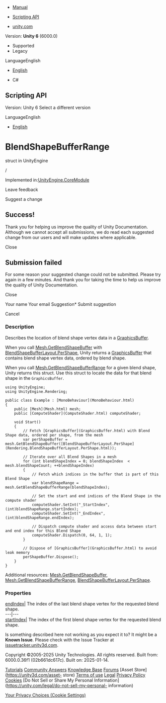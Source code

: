 [ ]()

  * [Manual](../Manual/index.html)
  * [Scripting API](../ScriptReference/index.html)

  * [unity.com](https://unity.com/)

Version: **Unity 6** (6000.0)

  * Supported
  * Legacy

LanguageEnglish

  * [English]()

  * C#

[ ](https://docs.unity3d.com)

## Scripting API

Version: Unity 6 Select a different version

LanguageEnglish

  * [English]()

# BlendShapeBufferRange

struct in UnityEngine

/

Implemented in:[UnityEngine.CoreModule](UnityEngine.CoreModule.html)

Leave feedback

Suggest a change

## Success!

Thank you for helping us improve the quality of Unity Documentation. Although
we cannot accept all submissions, we do read each suggested change from our
users and will make updates where applicable.

Close

## Submission failed

For some reason your suggested change could not be submitted. Please <a>try
again</a> in a few minutes. And thank you for taking the time to help us
improve the quality of Unity Documentation.

Close

Your name Your email Suggestion* Submit suggestion

Cancel

[ ]()

### Description

Describes the location of blend shape vertex data in a
[GraphicsBuffer](GraphicsBuffer.html).

When you call [Mesh.GetBlendShapeBuffer](Mesh.GetBlendShapeBuffer.html) with
[BlendShapeBufferLayout.PerShape](Rendering.BlendShapeBufferLayout.PerShape.html),
Unity returns a [GraphicsBuffer](GraphicsBuffer.html) that contains blend
shape vertex data, ordered by blend shape.  
  
When you call
[Mesh.GetBlendShapeBufferRange](Mesh.GetBlendShapeBufferRange.html) for a
given blend shape, Unity returns this struct. Use this struct to locate the
data for that blend shape in the `GraphicsBuffer`.

    
    
    using UnityEngine;
    using UnityEngine.Rendering;  
      
    public class Example : [MonoBehaviour](MonoBehaviour.html)
    {
        public [Mesh](Mesh.html) mesh;
        public [ComputeShader](ComputeShader.html) computeShader;  
      
        void Start()
        {
            // Fetch [GraphicsBuffer](GraphicsBuffer.html) with Blend Shape data, ordered per shape, from the mesh
            var perShapeBuffer = mesh.GetBlendShapeBuffer([BlendShapeBufferLayout.PerShape](Rendering.BlendShapeBufferLayout.PerShape.html));  
      
            // Iterate over all Blend Shapes in a mesh
            for (int blendShapeIndex = 0; blendShapeIndex  < mesh.blendShapeCount; ++blendShapeIndex)
            {
                // Fetch which indices in the buffer that is part of this Blend Shape
                var blendShapeRange = mesh.GetBlendShapeBufferRange(blendShapeIndex);  
      
                // Set the start and end indices of the Blend Shape in the compute shader
                computeShader.SetInt("_StartIndex", (int)blendShapeRange.startIndex);
                computeShader.SetInt("_EndIndex", (int)blendShapeRange.endIndex);  
      
                // Dispatch compute shader and access data between start and end index for this Blend Shape
                computeShader.Dispatch(0, 64, 1, 1);
            }  
      
            // Dispose of [GraphicsBuffer](GraphicsBuffer.html) to avoid leak memory
            perShapeBuffer.Dispose();
        }
    }
    

Additional resources:
[Mesh.GetBlendShapeBuffer](Mesh.GetBlendShapeBuffer.html),
[Mesh.GetBlendShapeBufferRange](Mesh.GetBlendShapeBufferRange.html),
[BlendShapeBufferLayout.PerShape](Rendering.BlendShapeBufferLayout.PerShape.html).

### Properties

[endIndex](BlendShapeBufferRange-endIndex.html)| The index of the last blend
shape vertex for the requested blend shape.  
---|---  
[startIndex](BlendShapeBufferRange-startIndex.html)| The index of the first
blend shape vertex for the requested blend shape.  
  
Is something described here not working as you expect it to? It might be a
**Known Issue**. Please check with the Issue Tracker at
[issuetracker.unity3d.com](https://issuetracker.unity3d.com).

Copyright ©2005-2025 Unity Technologies. All rights reserved. Built from:
6000.0.36f1 (02b661dc617c). Built on: 2025-01-14.

[Tutorials](https://unity3d.com/learn) [Community
Answers](https://answers.unity3d.com) [Knowledge
Base](https://support.unity3d.com/hc/en-us)
[Forums](https://forum.unity3d.com) [Asset Store](https://unity3d.com/asset-
store) [Terms of use](https://docs.unity3d.com/Manual/TermsOfUse.html)
[Legal](https://unity.com/legal) [Privacy
Policy](https://unity.com/legal/privacy-policy)
[Cookies](https://unity.com/legal/cookie-policy) [Do Not Sell or Share My
Personal Information](https://unity.com/legal/do-not-sell-my-personal-
information)

[Your Privacy Choices (Cookie Settings)](javascript:void\(0\);)

